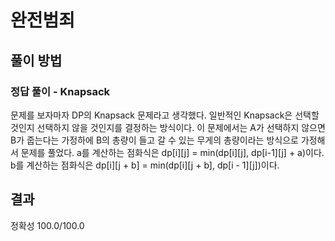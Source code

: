 # 완전범죄

## 풀이 방법

### 정답 풀이 - Knapsack
문제를 보자마자 DP의 Knapsack 문제라고 생각했다. 일반적인 Knapsack은 선택할 것인지 선택하지 않을 것인지를 결정하는 방식이다.
이 문제에서는 A가 선택하지 않으면 B가 줍는다는 가정하에 B의 총량이 들고 갈 수 있는 무게의 총량이라는 방식으로 가정해서 문제를 풀었다.
a를 계산하는 점화식은 dp[i][j] = min(dp[i][j], dp[i-1][j] + a)이다.
b를 계산하는 점화식은 dp[i][j + b] = min(dp[i][j + b], dp[i - 1][j])이다.

## 결과
정확성 100.0/100.0